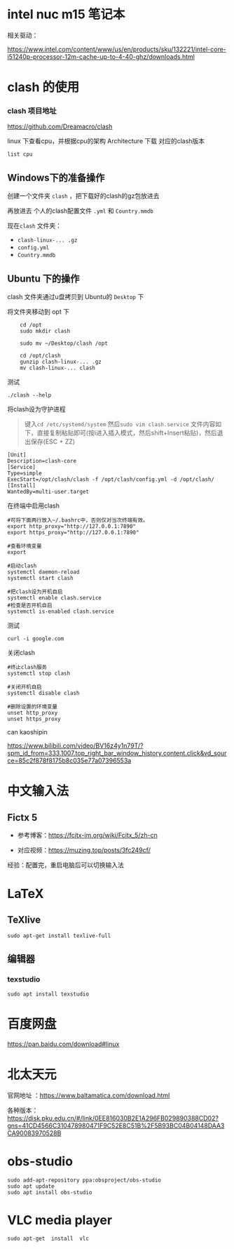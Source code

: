 # intel nuc m15 笔记本
相关驱动：

<https://www.intel.com/content/www/us/en/products/sku/132221/intel-core-i51240p-processor-12m-cache-up-to-4-40-ghz/downloads.html>
# clash 的使用
### clash 项目地址
 <https://github.com/Dreamacro/clash>

linux 下查看cpu，并根据cpu的架构 Architecture 下载 对应的clash版本

    list cpu

## Windows下的准备操作

创建一个文件夹 `clash` ，把下载好的clash的gz包放进去

再放进去 个人的clash配置文件 `.yml` 和 `Country.mmdb`

现在`clash` 文件夹：
- `clash-linux-... .gz`
- `config.yml`
- `Country.mmdb`

## Ubuntu 下的操作
clash 文件夹通过u盘拷贝到 Ubuntu的 `Desktop` 下

将文件夹移动到 opt 下
```
    cd /opt 
    sudo mkdir clash

    sudo mv ~/Desktop/clash /opt

    cd /opt/clash
    gunzip clash-linux-... .gz
    mv clash-linux-... clash
```

测试

    ./clash --help


将clash设为守护进程
> 键入`cd /etc/systemd/system`
> 然后`sudo vim clash.service`
> 文件内容如下，直接复制粘贴即可(按i进入插入模式，然后shift+Insert粘贴)，然后退出保存(ESC + ZZ)
```shell
[Unit]
Description=clash-core
[Service]
Type=simple
ExecStart=/opt/clash/clash -f /opt/clash/config.yml -d /opt/clash/
[Install]
WantedBy=multi-user.target
```

 在终端中启用clash
```shell
#可将下面两行放入~/.bashrc中，否则仅对当次终端有效。
export http_proxy="http://127.0.0.1:7890"
export https_proxy="http://127.0.0.1:7890"

#查看环境变量
export

#启动clash
systemctl daemon-reload
systemctl start clash

#把clash设为开机自启
systemctl enable clash.service
#检查是否开机自启
systemctl is-enabled clash.service
```


 测试
```shell
curl -i google.com
```

 关闭clash
```shell
#终止clash服务
systemctl stop clash

#关闭开机自启
systemctl disable clash

#删除设置的环境变量
unset http_proxy
unset https_proxy
```

can kaoshipin

<https://www.bilibili.com/video/BV16z4y1n79T/?spm_id_from=333.1007.top_right_bar_window_history.content.click&vd_source=85c2f878f8175b8c035e77a07396553a>


# 中文输入法
## Fictx 5

- 参考博客：<https://fcitx-im.org/wiki/Fcitx_5/zh-cn>

- 对应视频：<https://muzing.top/posts/3fc249cf/>
  
经验：配置完，重启电脑后可以切换输入法

# LaTeX

## TeXlive
```
sudo apt-get install texlive-full
```
## 编辑器

### texstudio
```
sudo apt install texstudio
```

# 百度网盘
<https://pan.baidu.com/download#linux>

# 北太天元

官网地址 ：<https://www.baltamatica.com/download.html>


各种版本：<https://disk.pku.edu.cn/#/link/0EE816030B2E1A296FB029890388CD02?gns=41CD4566C310478980471F9C52E8C51B%2F5B93BC04B04148DAA3CA90083970528B>


# obs-studio

```
sudo add-apt-repository ppa:obsproject/obs-studio
sudo apt update
sudo apt install obs-studio
```

# VLC media player
```
sudo apt-get  install  vlc
```